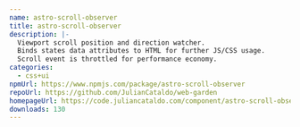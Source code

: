 ```yaml
---
name: astro-scroll-observer
title: astro-scroll-observer
description: |-
  Viewport scroll position and direction watcher.
  Binds states data attributes to HTML for further JS/CSS usage.
  Scroll event is throttled for performance economy.
categories:
  - css+ui
npmUrl: https://www.npmjs.com/package/astro-scroll-observer
repoUrl: https://github.com/JulianCataldo/web-garden
homepageUrl: https://code.juliancataldo.com/component/astro-scroll-observer
downloads: 130
---
```

